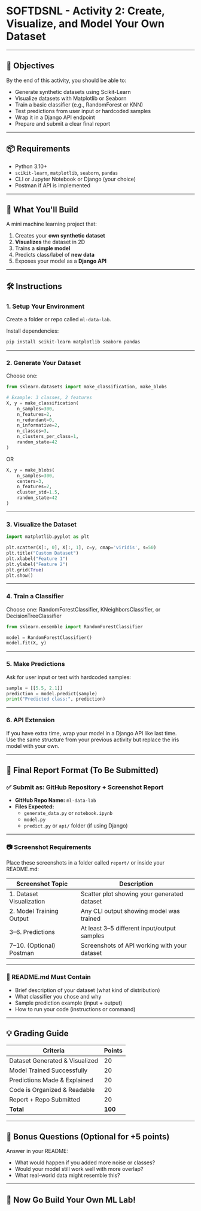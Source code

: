 # SOFTDSNL - Activity 2: Create, Visualize, and Model Your Own Dataset

---

## 🎯 Objectives

By the end of this activity, you should be able to:

- Generate synthetic datasets using Scikit-Learn
- Visualize datasets with Matplotlib or Seaborn
- Train a basic classifier (e.g., RandomForest or KNN)
- Test predictions from user input or hardcoded samples
- Wrap it in a Django API endpoint
- Prepare and submit a clear final report

---

## 📦 Requirements

- Python 3.10+
- `scikit-learn`, `matplotlib`, `seaborn`, `pandas`
- CLI or Jupyter Notebook or Django (your choice)
- Postman if API is implemented

---

## 🧪 What You'll Build

A mini machine learning project that:

1. Creates your **own synthetic dataset**
2. **Visualizes** the dataset in 2D
3. Trains a **simple model**
4. Predicts class/label of **new data**
5. Exposes your model as a **Django API**

---

## 🛠️ Instructions

### 1. Setup Your Environment

Create a folder or repo called `ml-data-lab`.

Install dependencies:

```bash
pip install scikit-learn matplotlib seaborn pandas
```

---

### 2. Generate Your Dataset

Choose one:

```python
from sklearn.datasets import make_classification, make_blobs

# Example: 3 classes, 2 features
X, y = make_classification(
    n_samples=300,
    n_features=2,
    n_redundant=0,
    n_informative=2,
    n_classes=3,
    n_clusters_per_class=1,
    random_state=42
)
```

OR

```python
X, y = make_blobs(
    n_samples=300,
    centers=3,
    n_features=2,
    cluster_std=1.5,
    random_state=42
)
```

---

### 3. Visualize the Dataset

```python
import matplotlib.pyplot as plt

plt.scatter(X[:, 0], X[:, 1], c=y, cmap='viridis', s=50)
plt.title("Custom Dataset")
plt.xlabel("Feature 1")
plt.ylabel("Feature 2")
plt.grid(True)
plt.show()
```

---

### 4. Train a Classifier

Choose one: RandomForestClassifier, KNeighborsClassifier, or DecisionTreeClassifier

```python
from sklearn.ensemble import RandomForestClassifier

model = RandomForestClassifier()
model.fit(X, y)
```

---

### 5. Make Predictions

Ask for user input or test with hardcoded samples:

```python
sample = [[5.5, 2.1]]
prediction = model.predict(sample)
print("Predicted class:", prediction)
```

---

### 6. API Extension

If you have extra time, wrap your model in a Django API like last time.  
Use the same structure from your previous activity but replace the iris model with your own.

---

## 📄 Final Report Format (To Be Submitted)

### ✅ Submit as: **GitHub Repository + Screenshot Report**

- **GitHub Repo Name:** `ml-data-lab`
- **Files Expected:**
  - `generate_data.py` or `notebook.ipynb`
  - `model.py`
  - `predict.py` or `api/` folder (if using Django)

---

### 📷 Screenshot Requirements

Place these screenshots in a folder called `report/` or inside your README.md:

| Screenshot Topic              | Description                                      |
|-------------------------------|--------------------------------------------------|
| 1. Dataset Visualization      | Scatter plot showing your generated dataset     |
| 2. Model Training Output      | Any CLI output showing model was trained        |
| 3–6. Predictions              | At least 3–5 different input/output samples      |
| 7–10. (Optional) Postman      | Screenshots of API working with your dataset     |

---

### 📝 README.md Must Contain

- Brief description of your dataset (what kind of distribution)
- What classifier you chose and why
- Sample prediction example (input + output)
- How to run your code (instructions or command)

---

## 💡 Grading Guide

| Criteria                       | Points |
|--------------------------------|--------|
| Dataset Generated & Visualized | 20     |
| Model Trained Successfully     | 20     |
| Predictions Made & Explained   | 20     |
| Code is Organized & Readable   | 20     |
| Report + Repo Submitted        | 20     |
| **Total**                      | **100**|

---

## 🧠 Bonus Questions (Optional for +5 points)

Answer in your README:

- What would happen if you added more noise or classes?
- Would your model still work well with more overlap?
- What real-world data might resemble this?

---

## 🚀 Now Go Build Your Own ML Lab!
